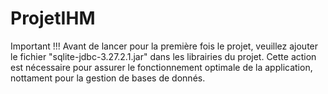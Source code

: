 # ProjetIHM
Important !!!
Avant de lancer pour la première fois le projet, veuillez ajouter le fichier "sqlite-jdbc-3.27.2.1.jar" dans les librairies du projet.
Cette action est nécessaire pour assurer le fonctionnement optimale de la application, nottament pour la gestion de bases de donnés.

